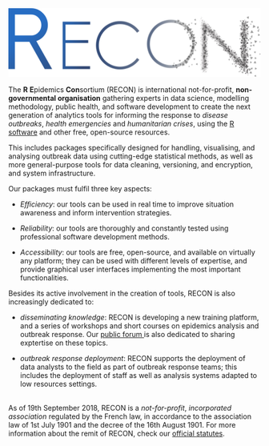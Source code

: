 ---
---

<img src="/img/logo.png" title="RECON logo" alt="RECON logo" />

The **R** **E**pidemics **Con**sortium (RECON) is international
not-for-profit, **non-governmental organisation** gathering experts in data
science, modelling methodology, public health, and software development to
create the next generation of analytics tools for informing the response
to *disease outbreaks*, *health emergencies* and *humanitarian crises*, 
using the [R software](https://www.r-project.org/) and other free, 
open-source resources.

This includes packages specifically designed for handling, visualising, and
analysing outbreak data using cutting-edge statistical methods, as well as more
general-purpose tools for data cleaning, versioning, and encryption, and system
infrastructure.

Our packages must fulfil three key aspects:

- *Efficiency*: our tools can be used in real time to improve situation
  awareness and inform intervention strategies.

- *Reliability*: our tools are thoroughly and constantly tested using
  professional software development methods.

- *Accessibility*: our tools are free, open-source, and available on virtually
  any platform; they can be used with different levels of expertise, and provide
  graphical user interfaces implementing the most important functionalities.

Besides its active involvement in the creation of tools, RECON is also
increasingly dedicated to:

- *disseminating knowledge*: RECON is developing a new training platform, and a
   series of workshops and short courses on epidemics analysis and outbreak
   response. Our [public forum ](/forum) is also dedicated to sharing exptertise
   on these topics.

- *outbreak response deployment*: RECON supports the deployment of data analysts
   to the field as part of outbreak response teams; this includes the deployment
   of staff as well as analysis systems adapted to low resources settings.


<br> As of 19th September 2018, RECON is a *not-for-profit*, *incorporated
association* regulated by the French law, in accordance to the association law of
1st July 1901 and the decree of the 16th August 1901. For more information about
the remit of RECON, check our [official statutes](documents/statutes_en_1.1.pdf).
